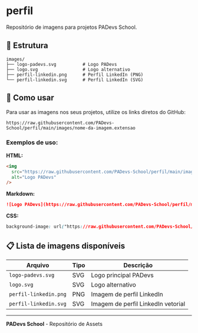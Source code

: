 # perfil

Repositório de imagens para projetos PADevs School.

## 📁 Estrutura

```
images/
├── logo-padevs.svg          # Logo PADevs
├── logo.svg                 # Logo alternativo
├── perfil-linkedin.png      # Perfil LinkedIn (PNG)
└── perfil-linkedin.svg      # Perfil LinkedIn (SVG)
```

## 🔗 Como usar

Para usar as imagens nos seus projetos, utilize os links diretos do GitHub:

```
https://raw.githubusercontent.com/PADevs-School/perfil/main/images/nome-da-imagem.extensao
```

### Exemplos de uso:

**HTML:**

```html
<img
  src="https://raw.githubusercontent.com/PADevs-School/perfil/main/images/logo-padevs.svg"
  alt="Logo PADevs"
/>
```

**Markdown:**

```markdown
![Logo PADevs](https://raw.githubusercontent.com/PADevs-School/perfil/main/images/logo-padevs.svg)
```

**CSS:**

```css
background-image: url("https://raw.githubusercontent.com/PADevs-School/perfil/main/images/logo-padevs.svg");
```

## 📋 Lista de imagens disponíveis

| Arquivo               | Tipo | Descrição                          |
| --------------------- | ---- | ---------------------------------- |
| `logo-padevs.svg`     | SVG  | Logo principal PADevs              |
| `logo.svg`            | SVG  | Logo alternativo                   |
| `perfil-linkedin.png` | PNG  | Imagem de perfil LinkedIn          |
| `perfil-linkedin.svg` | SVG  | Imagem de perfil LinkedIn vetorial |

---

**PADevs School** - Repositório de Assets
